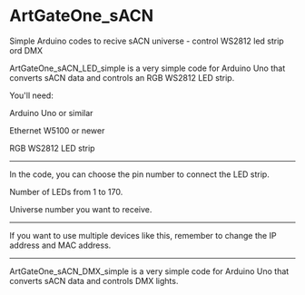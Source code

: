 # ArtGateOne_sACN
Simple Arduino codes to recive sACN universe - control WS2812 led strip ord DMX


ArtGateOne_sACN_LED_simple is a very simple code for Arduino Uno that converts sACN data and controls an RGB WS2812 LED strip.

You'll need:

Arduino Uno or similar

Ethernet W5100 or newer

RGB WS2812 LED strip

----
In the code, you can choose the pin number to connect the LED strip.

Number of LEDs from 1 to 170.

Universe number you want to receive.

-----
If you want to use multiple devices like this, remember to change the IP address and MAC address.

----

ArtGateOne_sACN_DMX_simple is a very simple code for Arduino Uno that converts sACN data and controls DMX lights.
